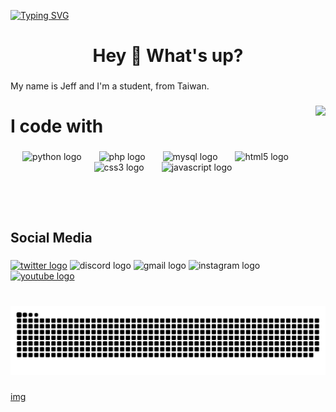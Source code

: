 <a width="100%" href="https://git.io/typing-svg"><img src="https://readme-typing-svg.demolab.com?font=Pixelify+Sans&weight=500&size=50&duration=3000&pause=1000&color=2B96C5&vCenter=true&random=false&width=435&lines=WELCOME;and+take+a+sit." alt="Typing SVG"/></a>

<h1 align="center">Hey 👋 What's up?</h1>

###

<p align="left">My name is Jeff and I'm a student, from Taiwan.</p>

###
  <img align="right" height="170" src="https://media.giphy.com/media/v1.Y2lkPTc5MGI3NjExYmdkbmtram1sbDV1N3R4ZzBseGpkODFsZW5iMTIzNmJwN3d1OXN0NSZlcD12MV9pbnRlcm5hbF9naWZfYnlfaWQmY3Q9Zw/ckr4W2ppxPBeIF8dx4/giphy.gif"/>


<h1>I code with</h1>

###

<div align="center">
  <img src="https://cdn.jsdelivr.net/gh/devicons/devicon/icons/python/python-original.svg" height="50" alt="python logo"  />
  <img width="20" />
  <img src="https://cdn.jsdelivr.net/gh/devicons/devicon/icons/php/php-original.svg" height="50" alt="php logo"  />
  <img width="20" />
  <img src="https://cdn.jsdelivr.net/gh/devicons/devicon/icons/mysql/mysql-original.svg" height="50" alt="mysql logo"  />
  <img width="20" />
  <img src="https://cdn.jsdelivr.net/gh/devicons/devicon/icons/html5/html5-original.svg" height="50" alt="html5 logo"  />
  <img width="20" />
  <img src="https://cdn.jsdelivr.net/gh/devicons/devicon/icons/css3/css3-original.svg" height="50" alt="css3 logo"  />
  <img width="20" />
  <img src="https://cdn.jsdelivr.net/gh/devicons/devicon/icons/javascript/javascript-original.svg" height="50" alt="javascript logo"  />
</div>

###

<br clear="both">

<h2 align="left">Social Media</h2>

###

<div align="left">
  <a href="https://www.twitch.tv/turkeyo887" target="_blank">
  <img src="https://img.shields.io/static/v1?message=Twitch&logo=twitch&label=&color=9146FF&logoColor=white&labelColor=&style=for-the-badge" height="" alt="twitter logo"  /></a>
  
  <img src="https://img.shields.io/static/v1?message=Discord&logo=discord&label=&color=7289DA&logoColor=white&labelColor=&style=for-the-badge" height="" alt="discord logo"  />
  <img src="https://img.shields.io/static/v1?message=Gmail&logo=gmail&label=&color=D14836&logoColor=white&labelColor=&style=for-the-badge" height="" alt="gmail logo"  />
  
  <img src="https://img.shields.io/static/v1?message=Instagram&logo=instagram&label=&color=E4405F&logoColor=white&labelColor=&style=for-the-badge" height="" alt="instagram logo"  />
  <a href="https://www.youtube.com/channel/UC3ptdhlVU-3I_aPItuGmnDw" target="_blank"><img src="https://img.shields.io/static/v1?message=Youtube&logo=youtube&label=&color=FF0000&logoColor=white&labelColor=&style=for-the-badge" height="" alt="youtube logo"  /></a>
</div>

###

<br clear="both">

<img src="https://raw.githubusercontent.com/Turkeyo/Turkeyo/output/snake.svg" alt="Snake animation" />

###
[img](https://www.youtube.com/embed/dQw4w9WgXcQ)
